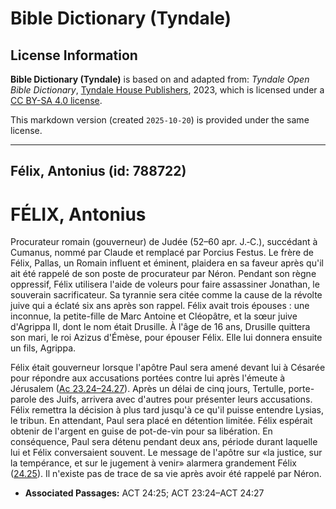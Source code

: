# Bible Dictionary (Tyndale)

## License Information

**Bible Dictionary (Tyndale)** is based on and adapted from: _Tyndale Open Bible Dictionary_, [Tyndale House Publishers](https://tyndaleopenresources.com/), 2023, which is licensed under a [CC BY-SA 4.0 license](https://creativecommons.org/licenses/by-sa/4.0/legalcode.en).

This markdown version (created `2025-10-20`) is provided under the same license.



--------------------------------

## Félix, Antonius (id: 788722)

FÉLIX, Antonius
===============

Procurateur romain (gouverneur) de Judée (52–60 apr. J.‑C.), succédant à Cumanus, nommé par Claude et remplacé par Porcius Festus. Le frère de Félix, Pallas, un Romain influent et éminent, plaidera en sa faveur après qu'il ait été rappelé de son poste de procurateur par Néron. Pendant son règne oppressif, Félix utilisera l'aide de voleurs pour faire assassiner Jonathan, le souverain sacrificateur. Sa tyrannie sera citée comme la cause de la révolte juive qui a éclaté six ans après son rappel. Félix avait trois épouses : une inconnue, la petite\-fille de Marc Antoine et Cléopâtre, et la sœur juive d'Agrippa II, dont le nom était Drusille. À l'âge de 16 ans, Drusille quittera son mari, le roi Azizus d'Émèse, pour épouser Félix. Elle lui donnera ensuite un fils, Agrippa.

Félix était gouverneur lorsque l'apôtre Paul sera amené devant lui à Césarée pour répondre aux accusations portées contre lui après l'émeute à Jérusalem ([Ac 23\.24–24\.27](https://ref.ly/Acts23:24-Acts24:27)). Après un délai de cinq jours, Tertulle, porte\-parole des Juifs, arrivera avec d'autres pour présenter leurs accusations. Félix remettra la décision à plus tard jusqu'à ce qu'il puisse entendre Lysias, le tribun. En attendant, Paul sera placé en détention limitée. Félix espérait obtenir de l'argent en guise de pot\-de\-vin pour sa libération. En conséquence, Paul sera détenu pendant deux ans, période durant laquelle lui et Félix conversaient souvent. Le message de l'apôtre sur «la justice, sur la tempérance, et sur le jugement à venir» alarmera grandement Félix ([24\.25](https://ref.ly/Acts24:25)). Il n'existe pas de trace de sa vie après avoir été rappelé par Néron.

* **Associated Passages:** ACT 24:25; ACT 23:24–ACT 24:27

